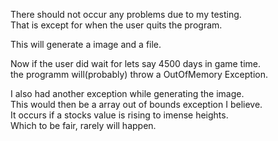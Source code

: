 There should not occur any problems due to my testing.<br>
That is except for when the user quits the program.<br>

This will generate a image and a file.<br>

Now if the user did wait for lets say 4500 days in game time.<br>
the programm will(probably) throw a OutOfMemory Exception.<br>

I also had another exception while generating the image.<br>
This would then be a array out of bounds exception I believe.<br>
It occurs if a stocks value is rising to imense heights.<br>
Which to be fair, rarely will happen.<br>
